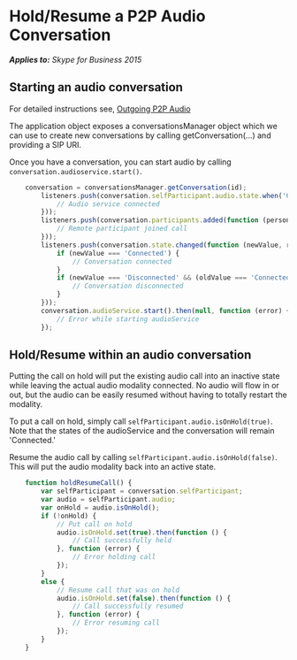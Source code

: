# Hold/Resume a P2P Audio Conversation

_**Applies to:** Skype for Business 2015_

## Starting an audio conversation

For detailed instructions see, [Outgoing P2P Audio](OutgoingP2PAudio.md)

The application object exposes a conversationsManager object which we can use to create new conversations by calling getConversation(...) and providing a SIP URI.

Once you have a conversation, you can start audio by calling `conversation.audioservice.start()`.

```js
    conversation = conversationsManager.getConversation(id);
        listeners.push(conversation.selfParticipant.audio.state.when('Connected', function () {
            // Audio service connected
        }));
        listeners.push(conversation.participants.added(function (person) {
            // Remote participant joined call
        }));
        listeners.push(conversation.state.changed(function (newValue, reason, oldValue) {
            if (newValue === 'Connected') {
                // Conversation connected
            }
            if (newValue === 'Disconnected' && (oldValue === 'Connected' || oldValue === 'Connecting')) {
                // Conversation disconnected
            }
        }));
        conversation.audioService.start().then(null, function (error) {
            // Error while starting audioService
        });
```


## Hold/Resume within an audio conversation

Putting the call on hold will put the existing audio call into an inactive state while leaving
the actual audio modality connected. No audio will flow in or out, but the audio can be easily
resumed without having to totally restart the modality.

To put a call on hold, simply call `selfParticipant.audio.isOnHold(true)`. Note that the states of the
audioService and the conversation will remain 'Connected.'

Resume the audio call by calling `selfParticipant.audio.isOnHold(false)`. This will put the audio
modality back into an active state.

```js
    function holdResumeCall() {
        var selfParticipant = conversation.selfParticipant;
        var audio = selfParticipant.audio;
        var onHold = audio.isOnHold();
        if (!onHold) {
            // Put call on hold
            audio.isOnHold.set(true).then(function () {
                // Call successfully held
            }, function (error) {
                // Error holding call
            });
        }
        else {
            // Resume call that was on hold
            audio.isOnHold.set(false).then(function () {
                // Call successfully resumed
            }, function (error) {
                // Error resuming call
            });
        }
    }
```